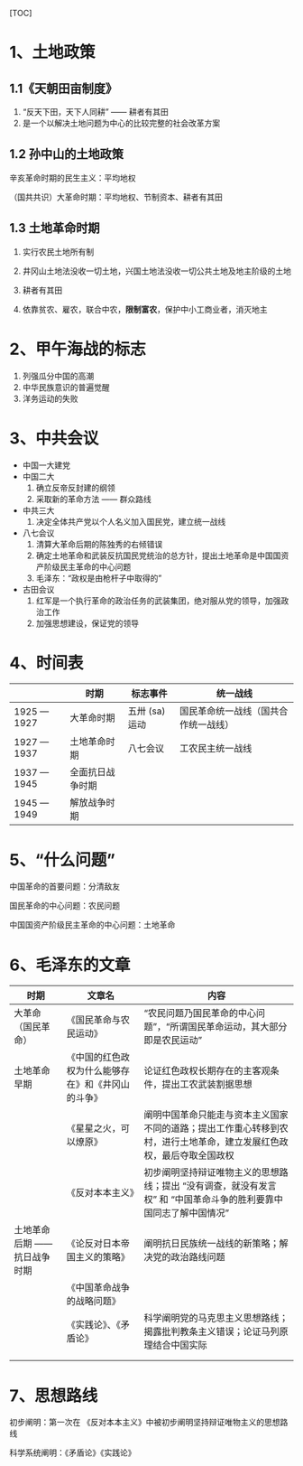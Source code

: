 [TOC]



# 1、土地政策

## 1.1《天朝田亩制度》

1. “反天下田，天下人同耕” —— 耕者有其田
2. 是一个以解决土地问题为中心的比较完整的社会改革方案

## 1.2 孙中山的土地政策

辛亥革命时期的民生主义：平均地权

（国共共识）大革命时期：平均地权、节制资本、耕者有其田

## 1.3 土地革命时期

1. 实行农民土地所有制

2. 井冈山土地法没收一切土地，兴国土地法没收一切公共土地及地主阶级的土地

3. 耕者有其田

4. 依靠贫农、雇农，联合中农，**限制富农**，保护中小工商业者，消灭地主



# 2、甲午海战的标志

1. 列强瓜分中国的高潮
2. 中华民族意识的普遍觉醒
3. 洋务运动的失败



# 3、中共会议

- 中国一大建党
- 中国二大
  1. 确立反帝反封建的纲领
  2. 采取新的革命方法 —— 群众路线
- 中共三大
  1. 决定全体共产党以个人名义加入国民党，建立统一战线
- 八七会议
  1. 清算大革命后期的陈独秀的右倾错误
  2. 确定土地革命和武装反抗国民党统治的总方针，提出土地革命是中国国资产阶级民主革命的中心问题
  3. 毛泽东：“政权是由枪杆子中取得的”
- 古田会议
  1. 红军是一个执行革命的政治任务的武装集团，绝对服从党的领导，加强政治工作
  2. 加强思想建设，保证党的领导



# 4、时间表

|             | 时期             | 标志事件       | 统一战线                             |
| ----------- | ---------------- | -------------- | ------------------------------------ |
| 1925 — 1927 | 大革命时期       | 五卅 (sa) 运动 | 国民革命统一战线（国共合作统一战线） |
| 1927 — 1937 | 土地革命时期     | 八七会议       | 工农民主统一战线                     |
| 1937 — 1945 | 全面抗日战争时期 |                |                                      |
| 1945 — 1949 | 解放战争时期     |                |                                      |



# 5、“什么问题”

中国革命的首要问题：分清敌友

国民革命的中心问题：农民问题

中国国资产阶级民主革命的中心问题：土地革命

# 6、毛泽东的文章

| 时期                         | 文章名                                             | 内容                                                         |
| ---------------------------- | -------------------------------------------------- | ------------------------------------------------------------ |
| 大革命（国民革命）           | 《国民革命与农民运动》                             | “农民问题乃国民革命的中心问题”，“所谓国民革命运动，其大部分即是农民运动” |
| 土地革命早期                 | 《中国的红色政权为什么能够存在》和《井冈山的斗争》 | 论证红色政权长期存在的主客观条件，提出工农武装割据思想       |
|                              | 《星星之火，可以燎原》                             | 阐明中国革命只能走与资本主义国家不同的道路；提出工作重心转移到农村，进行土地革命，建立发展红色政权，最后夺取全国政权 |
|                              | 《反对本本主义》                                   | 初步阐明坚持辩证唯物主义的思想路线；提出 “没有调查，就没有发言权” 和 “中国革命斗争的胜利要靠中国同志了解中国情况” |
| 土地革命后期 —— 抗日战争时期 | 《论反对日本帝国主义的策略》                       | 阐明抗日民族统一战线的新策略；解决党的政治路线问题           |
|                              | 《中国革命战争的战略问题》                         |                                                              |
|                              | 《实践论》、《矛盾论》                             | 科学阐明党的马克思主义思想路线；揭露批判教条主义错误；论证马列原理结合中国实际 |
|                              |                                                    |                                                              |
|                              |                                                    |                                                              |



# 7、思想路线

初步阐明：第一次在 《反对本本主义》中被初步阐明坚持辩证唯物主义的思想路线

科学系统阐明：《矛盾论》《实践论》

